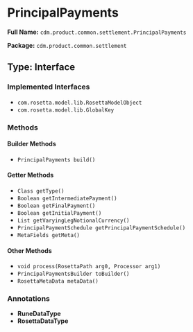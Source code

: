# PrincipalPayments

**Full Name:** `cdm.product.common.settlement.PrincipalPayments`

**Package:** `cdm.product.common.settlement`

## Type: Interface

### Implemented Interfaces

- `com.rosetta.model.lib.RosettaModelObject`
- `com.rosetta.model.lib.GlobalKey`

### Methods

#### Builder Methods

- `PrincipalPayments build()`

#### Getter Methods

- `Class getType()`
- `Boolean getIntermediatePayment()`
- `Boolean getFinalPayment()`
- `Boolean getInitialPayment()`
- `List getVaryingLegNotionalCurrency()`
- `PrincipalPaymentSchedule getPrincipalPaymentSchedule()`
- `MetaFields getMeta()`

#### Other Methods

- `void process(RosettaPath arg0, Processor arg1)`
- `PrincipalPaymentsBuilder toBuilder()`
- `RosettaMetaData metaData()`

### Annotations

- **RuneDataType**
- **RosettaDataType**

